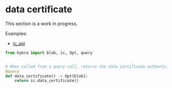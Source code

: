 # data certificate

This section is a work in progress.

Examples:

-   [ic_api](https://github.com/demergent-labs/kybra/tree/main/examples/ic_api)

```python
from kybra import blob, ic, Opt, query


# When called from a query call, returns the data certificate authenticating certified_data set by this canister. Returns None if not called from a query call.
@query
def data_certificate() -> Opt[blob]:
    return ic.data_certificate()
```
